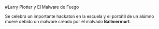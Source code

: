 #Larry Plotter y El Malware de Fuego

Se celebra un importante hackaton en la escuela y el portátil de un alúmno muere
debido un malware creado por el malvado **Ballmermort**.

